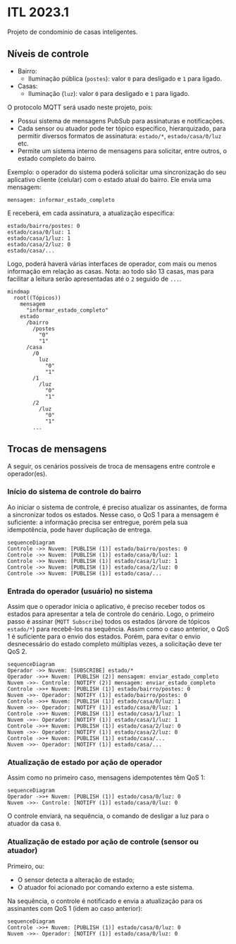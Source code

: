 # ITL 2023.1

Projeto de condomínio de casas inteligentes.

## Níveis de controle

- Bairro:
  - Iluminação pública (`postes`): valor `0` para desligado e `1` para ligado.
- Casas:
  - Iluminação (`luz`): valor `0` para desligado e `1` para ligado.

O protocolo MQTT será usado neste projeto, pois:

- Possui sistema de mensagens PubSub para assinaturas e notificações.
- Cada sensor ou atuador pode ter tópico específico, hierarquizado, para permitir diversos formatos de assinatura: `estado/*`, `estado/casa/0/luz` etc.
- Permite um sistema interno de mensagens para solicitar, entre outros, o estado completo do bairro.

Exemplo: o operador do sistema poderá solicitar uma sincronização do seu aplicativo cliente (celular) com o estado atual do bairro. Ele envia uma mensagem:

```
mensagem: informar_estado_completo
```

E receberá, em cada assinatura, a atualização específica:

```
estado/bairro/postes: 0
estado/casa/0/luz: 1
estado/casa/1/luz: 1
estado/casa/2/luz: 0
estado/casa/...
```

Logo, poderá haverá várias interfaces de operador, com mais ou menos informação em relação as casas. Nota: ao todo são 13 casas, mas para facilitar a leitura serão apresentadas até o `2` seguido de `...`.

```mermaid
mindmap
  root((Tópicos))
    mensagem
      "informar_estado_completo"
    estado
      /bairro
        /postes
          "0"
          "1"
      /casa
        /0
          luz
            "0"
            "1"
        /1
          /luz
            "0"
            "1"
        /2
          /luz
            "0"
            "1"
        ...
```

## Trocas de mensagens

A seguir, os cenários possíveis de troca de mensagens entre controle e operador(es).

### Início do sistema de controle do bairro

Ao iniciar o sistema de controle, é preciso atualizar os assinantes, de forma a sincronizar todos os estados. Nesse caso, o QoS 1 para a mensagem é suficiente: a informação precisa ser entregue, porém pela sua idempotência, pode haver duplicação de entrega.

```mermaid
sequenceDiagram
Controle ->> Nuvem: [PUBLISH (1)] estado/bairro/postes: 0
Controle ->> Nuvem: [PUBLISH (1)] estado/casa/0/luz: 1
Controle ->> Nuvem: [PUBLISH (1)] estado/casa/1/luz: 1
Controle ->> Nuvem: [PUBLISH (1)] estado/casa/2/luz: 0
Controle ->> Nuvem: [PUBLISH (1)] estado/casa/...
```

### Entrada do operador (usuário) no sistema

Assim que o operador inicia o aplicativo, é preciso receber todos os estados para apresentar a tela de controle do cenário. Logo, o primeiro passo é assinar (`MQTT Subscribe`) todos os estados (árvore de tópicos `estado/*`) para recebê-los na sequência. Assim como o caso anterior, o QoS 1 é suficiente para o envio dos estados. Porém, para evitar o envio desnecessário do estado completo múltiplas vezes, a solicitação deve ter QoS 2.

```mermaid
sequenceDiagram
Operador ->> Nuvem: [SUBSCRIBE] estado/*
Operador ->>+ Nuvem: [PUBLISH (2)] mensagem: enviar_estado_completo
Nuvem ->>- Controle: [NOTIFY (2)] mensagem: enviar_estado_completo
Controle ->>+ Nuvem: [PUBLISH (1)] estado/bairro/postes: 0
Nuvem ->>- Operador: [NOTIFY (1)] estado/bairro/postes: 0
Controle ->>+ Nuvem: [PUBLISH (1)] estado/casa/0/luz: 1
Nuvem ->>- Operador: [NOTIFY (1)] estado/casa/0/luz: 1
Controle ->>+ Nuvem: [PUBLISH (1)] estado/casa/1/luz: 1
Nuvem ->>- Operador: [NOTIFY (1)] estado/casa/1/luz: 1
Controle ->>+ Nuvem: [PUBLISH (1)] estado/casa/2/luz: 0
Nuvem ->>- Operador: [NOTIFY (1)] estado/casa/2/luz: 0
Controle ->>+ Nuvem: [PUBLISH (1)] estado/casa/...
Nuvem ->>- Operador: [NOTIFY (1)] estado/casa/...
```

### Atualização de estado por ação de operador

Assim como no primeiro caso, mensagens idempotentes têm QoS 1:

```mermaid
sequenceDiagram
Operador ->>+ Nuvem: [PUBLISH (1)] estado/casa/0/luz: 0
Nuvem ->>- Controle: [NOTIFY (1)] estado/casa/0/luz: 0
```

O controle enviará, na sequência, o comando de desligar a luz para o atuador da casa `0`.

### Atualização de estado por ação de controle (sensor ou atuador)

Primeiro, ou:

- O sensor detecta a alteração de estado;
- O atuador foi acionado por comando externo a este sistema.

Na sequência, o controle é notificado e envia a atualização para os assinantes com QoS 1 (idem ao caso anterior):

```mermaid
sequenceDiagram
Controle ->>+ Nuvem: [PUBLISH (1)] estado/casa/0/luz: 0
Nuvem ->>- Operador: [NOTIFY (1)] estado/casa/0/luz: 0
```
